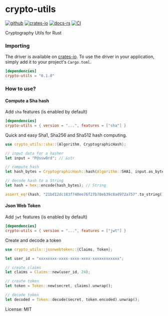 # crypto-utils

[![github]](https://github.com/MedzikUser/rust-crypto-utils)
[![crates-io]](https://crates.io/crates/crypto-utils )
[![docs-rs]](https://docs.rs/crypto-utils )
[![CI]](https://github.com/MedzikUser/rust-crypto-utils/actions/workflows/rust.yml )

[github]: https://img.shields.io/badge/github-8da0cb?style=for-the-badge&labelColor=555555&logo=github
[crates-io]: https://img.shields.io/badge/crates.io-fc8d62?style=for-the-badge&labelColor=555555&logo=rust
[docs-rs]: https://img.shields.io/badge/docs.rs-66c2a5?style=for-the-badge&labelColor=555555&logo=docs.rs
[CI]: https://img.shields.io/github/workflow/status/MedzikUser/rust-crypto-utils/Rust/main?style=for-the-badge

Cryptography Utils for Rust

### Importing
The driver is available on [crates-io]. To use the driver in
your application, simply add it to your project's `Cargo.toml`.

```toml
[dependencies]
crypto-utils = "0.1.0"
```

### How to use?

#### Compute a Sha hash

Add `sha` features (is enabled by default)

```toml
[dependencies]
crypto-utils = { version = "...", features = ["sha"] }
```

Quick and easy Sha1, Sha256 and Sha512 hash computing.

```rust
use crypto_utils::sha::{Algorithm, CryptographicHash};

// input data for a hasher
let input = "P@ssw0rd"; // &str

// compute hash
let hash_bytes = CryptographicHash::hash(Algorithm::SHA1, input.as_bytes()); // Vec<u8>

// decode hash to a String
let hash = hex::encode(hash_bytes); // String

assert_eq!(hash, "21bd12dc183f740ee76f27b78eb39c8ad972a757".to_string())
```

#### Json Web Token

Add `jwt` features (is enabled by default)

```toml
[dependencies]
crypto-utils = { version = "...", features = ["jwt"] }
```

Create and decode a token

```rust
use crypto_utils::jsonwebtoken::{Claims, Token};

let user_id = "xxxxxxxx-xxxx-xxxx-xxxx-xxxxxxxxxxxx";

// create claims
let claims = Claims::new(user_id, 24);

// create token
let token = Token::new(secret, claims).unwrap();

// decode token
let decoded = Token::decode(secret, token.encoded).unwrap();
```

License: MIT

